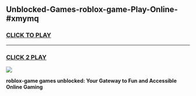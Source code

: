 
## Unblocked-Games-roblox-game-Play-Online-#xmymq
<h3>
<a href="https://premium.freeplayer.one?title=roblox-game&ref=27F">CLICK TO PLAY</a></h3>
<hr>

<h3>
<a href="https://premium.freeplayer.one?title=roblox-game&ref=27F">CLICK 2 PLAY</a>
  
</h3>

<a href="https://premium.freeplayer.one?title=roblox-game&ref=27F"><img src="https://clearcache.store/games.png"></a>


**roblox-game games unblocked: Your Gateway to Fun and Accessible Online Gaming**
